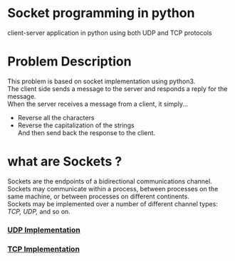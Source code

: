 # Socket programming in python
client-server application in python using both UDP and TCP protocols

# Problem Description
This problem is based on socket implementation using python3.<br>The client side sends a message to the server and responds a reply for the message.<br>When the server receives a message from a client, it simply...<br>
- Reverse all the characters
- Reverse the capitalization of the strings<br>
And then send back the response to the client.

# what are Sockets ?
Sockets are the endpoints of a bidirectional communications channel. Sockets may communicate within a process, between processes on the same machine, or between processes on different continents.<br>
Sockets may be implemented over a number of different channel types: *TCP, UDP,* and so on.

### [UDP Implementation](https://github.com/mariazayed/Socket-programming-in-python/tree/master/UDP_implementaion)
### [TCP Implementation]()
